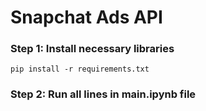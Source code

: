 # Snapchat Ads API

### Step 1: Install necessary libraries
`pip install -r requirements.txt`

### Step 2: Run all lines in main.ipynb file
